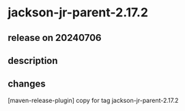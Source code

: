 # jackson-jr-parent-2.17.2

## release on 20240706

## description

## changes

[maven-release-plugin] copy for tag jackson-jr-parent-2.17.2

